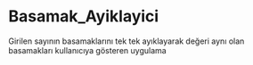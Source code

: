 # Basamak_Ayiklayici
 Girilen sayının basamaklarını tek tek ayıklayarak değeri aynı olan basamakları kullanıcıya gösteren uygulama
